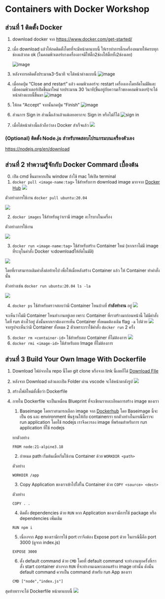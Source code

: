 # Containers with Docker Workshop

## ส่วนที่ 1 ติดตั้ง Docker


1. download docker จาก https://www.docker.com/get-started/
2. เมื่อ download แล้วให้กดติดตั้งโดยที่จะมีหน้าตาแบบนี้ ให้เราทำการติ๊กเครื่องหมายให้ครบทุกช่องแล้วกด ok (ในคอมพิวเตอร์บางเครื่องอาจมีให้ติ๊ก2ช่องให้ติ๊กทั้ง2ช่องเลย)

    ![image](https://cdn.discordapp.com/attachments/1200328562591399937/1213863087137103903/image.png?ex=65f70518&is=65e49018&hm=586a84ac705c86b48143c6951325336a232207361db6f561c2bc09dc57d72fd6&)

3. หลังจากรอติดตั้งประมาณ3-5นาที จะได้หน้าต่างแบบนี้
![image](https://media.discordapp.net/attachments/1200328562591399937/1213863652382220368/image.png?ex=65f7059f&is=65e4909f&hm=1f3fc101e4374dadd0360f74bdd016f720cf3d19fc2e38305e5918a5f80dd2c6&=&format=webp&quality=lossless)

4. เมื่อกดปุ่ม “Close and restart” แล้ว คอมพิวเตอร์จะ restart เครื่องเองโดยอัตโนมัติและเมื่อคอมพิวเตอร์เปิดขึ้นมาใหม่ รอประมาณ 30 วินาที(ขึ้นอยู่กับความเร็วของคอมพิวเตอร์)จะได้หน้าต่างแบบนี้ขึ้นมา
![image](https://cdn.discordapp.com/attachments/318688893941841920/1213803386642759740/image.png?ex=65f6cd7e&is=65e4587e&hm=f69000b48c80e429506daa598b40867ca6fe4bda6ebd57ffe2609ef85f8f6adf&)

5. ให้กด “Accept”  จากนั้นกดปุ่ม “Finish”
![image](https://cdn.discordapp.com/attachments/318688893941841920/1213803815774588990/image.png?ex=65f6cde5&is=65e458e5&hm=3bcd9b95dd858a718917db35d83c90e5d95435ecc0ab847e2e87c53fcbc9ef49&)

6. ส่วนการ Sign in ส่วนนี้แล้วแล้วแต่เลยอยากจะ Sign in หรือไม่ก็ได้
![sign in](https://cdn.discordapp.com/attachments/318688893941841920/1213804114107179058/image.png?ex=65f6ce2c&is=65e4592c&hm=c75f4a44d387ac78f8d814b0822e385dc1511b257296154a565f209d2b49594e&6)

7. เมื่อได้หน้าต่างนี้แล้วถือว่าลง Docker สำเร็จแล้ว
   ![](https://media.discordapp.net/attachments/1200328562591399937/1213865337632587837/image.png?ex=65f70731&is=65e49231&hm=6dcd84fd7ab7b49065f2fc61b96f75e2565ef5bfe0b535e2564d27fdd3663f9c&=&format=webp&quality=lossless&width=1215&height=701)

### (Optional) ติดตั้ง Node.js สำหรับทดสอบโปรแกรมบนเครื่องตัวเอง
https://nodejs.org/en/download  


## ส่วนที่ 2 ทำความรู้จักกับ Docker Commard เบื้องต้น
0. เปิด cmd ขึ้นมาหากเป็น window ถ้าใช้ mac ให้เปิด terminal
1. `docker pull <image-name:tag>` ใช้สำหรับการ download image มากจาก [Docker Hub](https://hub.docker.com/_/ubuntu) 
  ![](https://cdn.discordapp.com/attachments/1213030615289700355/1213809850031669258/image.png?ex=65f6d383&is=65e45e83&hm=93d3cf7b9902467f24a8358a18342fda19c3c83cabed82bdd3d0ad75931b8dff&)

  ตัวอย่างการใช้งาน `docker pull ubuntu:20.04`

  ![](https://cdn.discordapp.com/attachments/1213030615289700355/1213807951584694303/image.png?ex=65f6d1bf&is=65e45cbf&hm=4e711afed9a3c2b5ee99b7e3152d7e1694042dac1b1b82def4ab16da9ed9e4d4&)
  

2. `docker images` ใช้สำหรับดูว่าเรามี image อะไรบางในเครื่อง

  ตัวอย่างการใช้งาน 

  ![](https://cdn.discordapp.com/attachments/1213030615289700355/1213808377218465824/image.png?ex=65f6d224&is=65e45d24&hm=1abbbb19becca93a963b244b43aa12483bfe60121cd45f3329e6734f6e261b19&)

3. `docker run <image-name:tag>` ใช้สำหรับสร้าง Container ใหม่ (หากเราไม่มี image ที่ระบุในคำสั่ง Docker จะdownloadให้อัตโนมัติ)

  ![](https://cdn.discordapp.com/attachments/1213030615289700355/1213812600169701427/image.png?ex=65f6d613&is=65e46113&hm=47c5c3e85f8457cdeca909c566de2431f178683df5785210820c6c2ff80bd92c&)

  โดยที่เราสามารถเติมคำสั่งต่อท้ายไป เพื่อให้เมื่อหลังสร้าง Container แล้ว ให้ Container ทำคำสั่งนั้น

  ตัวอย่างเช่น `docker run ubuntu:20.04 ls -la`

  ![](https://cdn.discordapp.com/attachments/1213030615289700355/1213811755176955934/image.png?ex=65f6d549&is=65e46049&hm=fa2c7bb44da3464cb651433564ed07a60c3cdbf6d86986a0689dfd65256e8af0&)

4. `docker ps` ใช้สำหรับตรวจสอบว่ามี Container ไหนบ้างที่ **กำลังทำงาน** อยู่
  ![](https://cdn.discordapp.com/attachments/1213030615289700355/1213813976752853002/image.png?ex=65f6d75b&is=65e4625b&hm=0cc867a9e75454af9aa92f43f3aee1faff9587b5d48c8c81516eee5fb3b5f7b6&)
  
  จะเห็นว่าไม่มี Container ไหนทำงานอยู่เลย เพราะ Container ที่เราสร้างมาก่อนหน้านี้ ไม่มีคำสั่งใดที่ run ค้างไว้อยู่ ดังนั้นหากเราต้องการเห็น Container ทั้งหมดต้องเติม flag `-a` ไปด้วย
  ![](https://cdn.discordapp.com/attachments/1213030615289700355/1213815272029425704/image.png?ex=65f6d890&is=65e46390&hm=376734d24a37f4b1b24bf2a30c6d77da5958b11bb78b79365f8493ff24f875d1&)
  จากรูปจะเห็นว่ามี Container ทั้งหมด 2 ตัวเพราะเราใช้คำสั่ง `docker run` 2 ครั้ง
  
5. `docker rm <container-id>` ใช้สำหรับลบ Container ที่ไม่ต้องการ
  ![](https://cdn.discordapp.com/attachments/1213030615289700355/1213817297878253569/image.png?ex=65f6da73&is=65e46573&hm=dda1615e148cb6bef738adebb103ca09c9a239a29f5504e769ca3a97615f930a&)
6. `docker rmi <image-id>` ใช้สำหรับลบ Image ที่ไม่ต้องการ 

## ส่วนที่ 3 Build Your Own Image With Dockerfile

1. Download ไฟล์จากใน repo นี้โดย git clone หรือจาก link นี้เลยก็ได้ [Download FIle](https://github.com/PhawatL/Docker-Workshop/archive/refs/heads/main.zip)
2. หลังจาก Download แล้วและเปิด Folder ผ่าน vscode จะได้หน้าตาดังรูป
   ![](https://cdn.discordapp.com/attachments/1213030615289700355/1213924154441470075/image.png?ex=65f73df8&is=65e4c8f8&hm=55aef518756e7799c19a2d76db1846a2930aef5f902113ce20b1e3c8a4807b8a&)
3. สร้างไฟล์ใหม่ตั้งชื่อว่า Dockerfile
4. ภายใน Dockerfile จะเป็นเหมือน Blueprint ที่จะเขียนรายละเอียดการสร้าง image ของเรา
   1. Baseimage โดยเราสามารถเลือก image จาก [Dockerhub](https://hub.docker.com/) โดย Baseimage นี้จะเป็น os และ environment พิ้นฐานให้กับ containerเรา ยกตัวอย่างในกรณีนี้เราจะ run application โดยใช้ nodejs เราจึงควรลง image ที่พร้อมสำหรับการ run application ที่ใช้ nodejs 
   
   ยกตัวอย่าง
   ```Docker
   FROM node:21-alpine3.18
   ```
   2. กำหนด path เริ่มต้นเมื่อเริ่มใช้งาน Container ด้วย `WORKDIR <path>`
   
   ตัวอย่าง
   ```Docker
   WORKDIR /app
   ```
   3. Copy Application ของเราเข้าไปใส่ใน Container ด้วย `COPY <source> <dest>`
   
   ตัวอย่าง
   ```Docker
   COPY . .
   ```
   4. ติดตั้ง dependencies ด้วย `RUN` หาก Application ของเรามีการใช้ package หรือ dependencies เพิ่มเติม 
   ```Docker
   RUN npm i
   ```
   5. เนื่องจาก App ของเรามีการใช้ port เราจึงต้อง Expose port ด้วย ในกรณีนี้คือ port 3000 (ดูจาก index.js)
   ```Docker
   EXPOSE 3000
   ```
   6. ตั้ง default command ด้วย `CMD` โดยที่ default command จะทำงานทุกครั้งที่เราสั่ง start container ต่างจาก `RUN` ที่จะทำงานเฉพาะตอนสร้าง image เท่านั้น ดังนั้น default command ควรเป็น command สำหรับ run App ของเรา
   ```Docker
   CMD ["node","index.js"]
   ```
  สุดท้ายเราจะได้ Dockerfile หน้าตาแบบนี้
  ![](https://cdn.discordapp.com/attachments/1213030615289700355/1213935731756630146/image.png?ex=65f748c0&is=65e4d3c0&hm=776d22fea9926f57bae01959a02b64160c73420592208671d190cbed4f19bd74&)